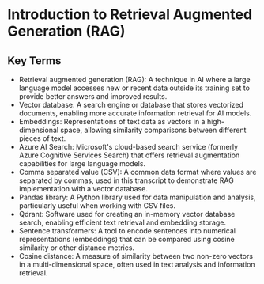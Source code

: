 # Introduction to Retrieval Augmented Generation (RAG)

## Key Terms

- Retrieval augmented generation (RAG): A technique in AI where a large language model accesses new or recent data outside its training set to provide better answers and improved results.
- Vector database: A search engine or database that stores vectorized documents, enabling more accurate information retrieval for AI models.
- Embeddings: Representations of text data as vectors in a high-dimensional space, allowing similarity comparisons between different pieces of text.
- Azure AI Search: Microsoft's cloud-based search service (formerly Azure Cognitive Services Search) that offers retrieval augmentation capabilities for large language models.
- Comma separated value (CSV): A common data format where values are separated by commas, used in this transcript to demonstrate RAG implementation with a vector database.
- Pandas library: A Python library used for data manipulation and analysis, particularly useful when working with CSV files.
- Qdrant: Software used for creating an in-memory vector database search, enabling efficient text retrieval and embedding storage.
- Sentence transformers: A tool to encode sentences into numerical representations (embeddings) that can be compared using cosine similarity or other distance metrics.
- Cosine distance: A measure of similarity between two non-zero vectors in a multi-dimensional space, often used in text analysis and information retrieval.

